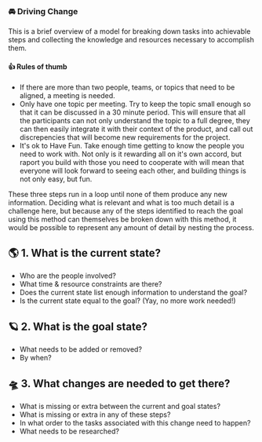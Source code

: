 ### 🚘 Driving Change

This is a brief overview of a model for breaking down tasks into achievable steps and collecting the knowledge and resources necessary to accomplish them.

#### 👍 Rules of thumb

- If there are more than two people, teams, or topics that need to be aligned, a meeting is needed.
- Only have one topic per meeting.
Try to keep the topic small enough so that it can be discussed in a 30 minute period. This will ensure that all the participants can not only understand the topic to a full degree, they can then easily integrate it with their context of the product, and call out discrepencies that will become new requirements for the project.
- It's ok to Have Fun. 
Take enough time getting to know the people you need to work with. Not only is it rewarding all on it's own accord, but raport you build with those you need to cooperate with will mean that everyone will look forward to seeing each other, and building things is not only easy, but fun.

These three steps run in a loop until none of them produce any new information. Deciding what is relevant and what is too much detail is a challenge here, but because any of the steps identified to reach the goal using this method can themselves be broken down with this method, it would be possible to represent any amount of detail by nesting the process.

## 🌎  1. What is the current state?

- Who are the people involved?
- What time & resource constraints are there?
- Does the current state list enough information to understand the goal?
- Is the current state equal to the goal? (Yay, no more work needed!)

## 🪐  2. What is the goal state?

- What needs to be added or removed?
- By when?

## 🛸  3. What changes are needed to get there?

- What is missing or extra between the current and goal states?
- What is missing or extra in any of these steps?
- In what order to the tasks associated with this change need to happen?
- What needs to be researched?